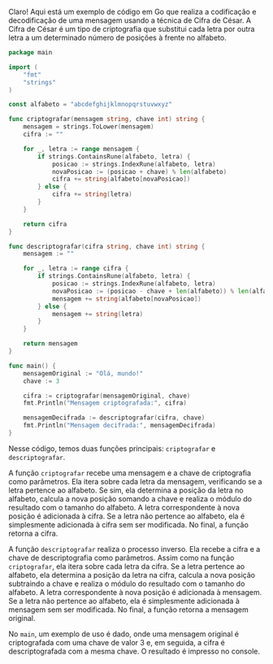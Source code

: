 Claro! Aqui está um exemplo de código em Go que realiza a codificação e decodificação de uma mensagem usando a técnica de Cifra de César. A Cifra de César é um tipo de criptografia que substitui cada letra por outra letra a um determinado número de posições à frente no alfabeto.

```go
package main

import (
	"fmt"
	"strings"
)

const alfabeto = "abcdefghijklmnopqrstuvwxyz"

func criptografar(mensagem string, chave int) string {
	mensagem = strings.ToLower(mensagem)
	cifra := ""

	for _, letra := range mensagem {
		if strings.ContainsRune(alfabeto, letra) {
			posicao := strings.IndexRune(alfabeto, letra)
			novaPosicao := (posicao + chave) % len(alfabeto)
			cifra += string(alfabeto[novaPosicao])
		} else {
			cifra += string(letra)
		}
	}

	return cifra
}

func descriptografar(cifra string, chave int) string {
	mensagem := ""

	for _, letra := range cifra {
		if strings.ContainsRune(alfabeto, letra) {
			posicao := strings.IndexRune(alfabeto, letra)
			novaPosicao := (posicao - chave + len(alfabeto)) % len(alfabeto)
			mensagem += string(alfabeto[novaPosicao])
		} else {
			mensagem += string(letra)
		}
	}

	return mensagem
}

func main() {
	mensagemOriginal := "Olá, mundo!"
	chave := 3

	cifra := criptografar(mensagemOriginal, chave)
	fmt.Println("Mensagem criptografada:", cifra)

	mensagemDecifrada := descriptografar(cifra, chave)
	fmt.Println("Mensagem decifrada:", mensagemDecifrada)
}
```

Nesse código, temos duas funções principais: `criptografar` e `descriptografar`. 

A função `criptografar` recebe uma mensagem e a chave de criptografia como parâmetros. Ela itera sobre cada letra da mensagem, verificando se a letra pertence ao alfabeto. Se sim, ela determina a posição da letra no alfabeto, calcula a nova posição somando a chave e realiza o módulo do resultado com o tamanho do alfabeto. A letra correspondente à nova posição é adicionada à cifra. Se a letra não pertence ao alfabeto, ela é simplesmente adicionada à cifra sem ser modificada. No final, a função retorna a cifra.

A função `descriptografar` realiza o processo inverso. Ela recebe a cifra e a chave de descriptografia como parâmetros. Assim como na função `criptografar`, ela itera sobre cada letra da cifra. Se a letra pertence ao alfabeto, ela determina a posição da letra na cifra, calcula a nova posição subtraindo a chave e realiza o módulo do resultado com o tamanho do alfabeto. A letra correspondente à nova posição é adicionada à mensagem. Se a letra não pertence ao alfabeto, ela é simplesmente adicionada à mensagem sem ser modificada. No final, a função retorna a mensagem original.

No `main`, um exemplo de uso é dado, onde uma mensagem original é criptografada com uma chave de valor 3 e, em seguida, a cifra é descriptografada com a mesma chave. O resultado é impresso no console.